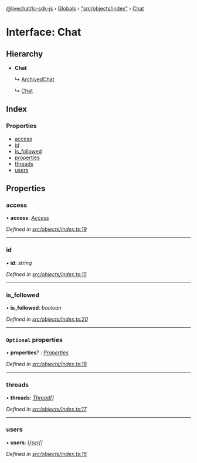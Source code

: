 [@livechat/lc-sdk-js](../README.md) › [Globals](../globals.md) › ["src/objects/index"](../modules/_src_objects_index_.md) › [Chat](_src_objects_index_.chat.md)

# Interface: Chat

## Hierarchy

* **Chat**

  ↳ [ArchivedChat](_src_objects_index_.archivedchat.md)

  ↳ [Chat](_src_agent_structures_.chat.md)

## Index

### Properties

* [access](_src_objects_index_.chat.md#access)
* [id](_src_objects_index_.chat.md#id)
* [is_followed](_src_objects_index_.chat.md#is_followed)
* [properties](_src_objects_index_.chat.md#optional-properties)
* [threads](_src_objects_index_.chat.md#threads)
* [users](_src_objects_index_.chat.md#users)

## Properties

###  access

• **access**: *[Access](_src_objects_index_.access.md)*

*Defined in [src/objects/index.ts:19](https://github.com/livechat/lc-sdk-js/blob/efba8ac/src/objects/index.ts#L19)*

___

###  id

• **id**: *string*

*Defined in [src/objects/index.ts:15](https://github.com/livechat/lc-sdk-js/blob/efba8ac/src/objects/index.ts#L15)*

___

###  is_followed

• **is_followed**: *boolean*

*Defined in [src/objects/index.ts:20](https://github.com/livechat/lc-sdk-js/blob/efba8ac/src/objects/index.ts#L20)*

___

### `Optional` properties

• **properties**? : *[Properties](_src_objects_index_.properties.md)*

*Defined in [src/objects/index.ts:18](https://github.com/livechat/lc-sdk-js/blob/efba8ac/src/objects/index.ts#L18)*

___

###  threads

• **threads**: *[Thread](_src_objects_index_.thread.md)[]*

*Defined in [src/objects/index.ts:17](https://github.com/livechat/lc-sdk-js/blob/efba8ac/src/objects/index.ts#L17)*

___

###  users

• **users**: *[User](../modules/_src_objects_index_.md#user)[]*

*Defined in [src/objects/index.ts:16](https://github.com/livechat/lc-sdk-js/blob/efba8ac/src/objects/index.ts#L16)*
